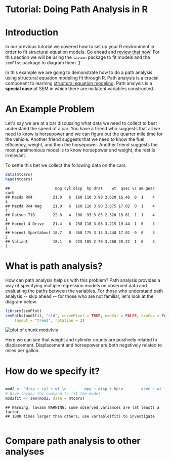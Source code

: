 Tutorial: Doing Path Analysis in R
========================================================

# Introduction

In our previous tutorial we covered how to set up your R environment in order to 
fit structural equation models. Go ahead and [review that now](http://jaredknowles.com/journal/2013/9/1/latent-variable-analysis-with-r-getting-setup-with-lavaan)! For this section 
we will be using the `lavaan` package to fit models and the `semPlot` package to 
diagram them. [1]

In this example we are going to demonstrate how to do a path analysis using 
structural equation modeling fit through R. Path analysis is a crucial component to
learning [structural equation modeling](http://en.wikipedia.org/wiki/Structural_equation_modeling). 
Path analysis is a **special case** of SEM in which there are no latent variables 
constructed. 




# An Example Problem

Let's say we are at a bar discussing what data we need to collect to best 
understand the speed of a car. You have a friend who suggests that all we need 
to know is horsepower and we can figure out the quarter mile time for the vehicle. 
Another friend suggests that we need to know the fuel efficiency, weight, and 
then the horsepower. Another friend suggests the most parsimonious model is to 
know horsepower and weight, the rest is irrelevant. 

To settle this bet we collect the following data on the cars:


```r
data(mtcars)
head(mtcars)
```

```
##                    mpg cyl disp  hp drat    wt  qsec vs am gear carb
## Mazda RX4         21.0   6  160 110 3.90 2.620 16.46  0  1    4    4
## Mazda RX4 Wag     21.0   6  160 110 3.90 2.875 17.02  0  1    4    4
## Datsun 710        22.8   4  108  93 3.85 2.320 18.61  1  1    4    1
## Hornet 4 Drive    21.4   6  258 110 3.08 3.215 19.44  1  0    3    1
## Hornet Sportabout 18.7   8  360 175 3.15 3.440 17.02  0  0    3    2
## Valiant           18.1   6  225 105 2.76 3.460 20.22  1  0    3    1
```


# What is path analysis?

How can path analysis help us with this problem? Path analysis provides a way of 
specifying multiple regression models on observed data and evaluating the paths 
between the variables. For those who understand path analysis -- skip ahead -- 
for those who are not familiar, let's look at the diagram below.






```r
library(semPlot)
semPaths(mod1fit, "std", curvePivot = TRUE, exoVar = FALSE, exoCov = FALSE, 
    layout = "tree2", rotation = 2)
```

![plot of chunk modelvis](figure/modelvis.svg) 


Here we can see that weight and cylinder counts are positively related to 
displacement. Displacement and horsepower are both negatively related to 
miles per gallon. 

# How do we specify it?


```r

mod2 <- "disp ~ cyl + wt \n        mpg ~ disp + hp\n        qsec ~ wt + hp + mpg\n"
# Give lavaan the command to fit the model
mod2fit <- sem(mod2, data = mtcars)
```

```
## Warning: lavaan WARNING: some observed variances are (at least) a factor
## 1000 times larger than others; use varTable(fit) to investigate
```

```r

```




# Compare path analysis to other analyses


[1]: http://lavaan.ugent.be/ "The lavaan homepage"
